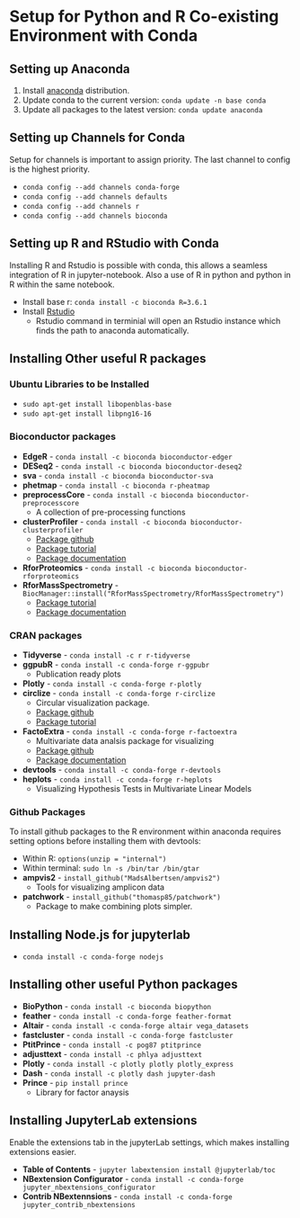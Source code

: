# Setup for Python and R Co-existing Environment with Conda


## Setting up Anaconda
1. Install [anaconda](https://www.anaconda.com/distribution/) distribution.
2. Update conda to the current version: ```conda update -n base conda```
3. Update all packages to the latest version: ```conda update anaconda```

## Setting up Channels for Conda
Setup for channels is important to assign priority. The last channel to config is the highest priority.

- ```conda config --add channels conda-forge```
- ```conda config --add channels defaults```
- ```conda config --add channels r```
- ```conda config --add channels bioconda```

## Setting up R and RStudio with Conda
Installing R and Rstudio is possible with conda, this allows a seamless integration of R in jupyter-notebook. Also a use of R in python and python in R within the same notebook.
- Install base r: ```conda install -c bioconda R=3.6.1```
- Install [Rstudio](https://rstudio.com/products/rstudio/download/)
  - Rstudio command in terminial will open an Rstudio instance which finds the path to anaconda automatically.


## Installing Other useful R packages
### Ubuntu Libraries to be Installed
- ```sudo apt-get install libopenblas-base```
- ```sudo apt-get install libpng16-16```

### Bioconductor packages
- **EdgeR** - ```conda install -c bioconda bioconductor-edger```
- **DESeq2** - ```conda install -c bioconda bioconductor-deseq2```
- **sva** - ```conda install -c bioconda bioconductor-sva```
- **phetmap** - ```conda install -c bioconda r-pheatmap```
- **preprocessCore** - ```conda install -c bioconda bioconductor-preprocesscore```
  - A collection of pre-processing functions
- **clusterProfiler** - ```conda install -c bioconda bioconductor-clusterprofiler```
  - [Package github](https://github.com/YuLab-SMU/clusterProfiler)
  - [Package tutorial](https://yulab-smu.github.io/clusterProfiler-book/)
  - [Package documentation](https://guangchuangyu.github.io/software/clusterProfiler/documentation/)
- **RforProteomics** - ```conda install -c bioconda bioconductor-rforproteomics```
- **RforMassSpectrometry** - ```BiocManager::install("RforMassSpectrometry/RforMassSpectrometry")```
  - [Package tutorial](https://www.rformassspectrometry.org/)
  - [Package documentation](https://rformassspectrometry.github.io/RforMassSpectrometry/index.html)

### CRAN packages
- **Tidyverse** - ```conda install -c r r-tidyverse```
- **ggpubR** - ```conda install -c conda-forge r-ggpubr```
  - Publication ready plots
- **Plotly** - ```conda install -c conda-forge r-plotly```
- **circlize** - ```conda install -c conda-forge r-circlize```
  - Circular visualization package.
  - [Package github](https://github.com/jokergoo/circlize)
  - [Package tutorial](https://jokergoo.github.io/circlize_book/book/)
- **FactoExtra** - ```conda install -c conda-forge r-factoextra```
  - Multivariate data analsis package for visualizing
  - [Package github](https://github.com/kassambara/factoextra)
  - [Package documentation](https://rpkgs.datanovia.com/factoextra/index.html)
- **devtools** - ```conda install -c conda-forge r-devtools```
- **heplots** - ```conda install -c conda-forge r-heplots```
  - Visualizing Hypothesis Tests in Multivariate Linear Models

### Github Packages
To install github packages to the R environment within anaconda requires setting options before installing them with devtools:
- Within R: ```options(unzip = "internal")```
- Within terminal: ```sudo ln -s /bin/tar /bin/gtar```
- **ampvis2** - ```install_github("MadsAlbertsen/ampvis2")```
  - Tools for visualizing amplicon data
- **patchwork** - ```install_github("thomasp85/patchwork")```
  - Package to make combining plots simpler.

## Installing Node.js for jupyterlab
- ```conda install -c conda-forge nodejs```

## Installing other useful Python packages

- **BioPython** - ```conda install -c bioconda biopython```
- **feather** - ```conda install -c conda-forge feather-format```
- **Altair** - ```conda install -c conda-forge altair vega_datasets```
- **fastcluster** - ```conda install -c conda-forge fastcluster```
- **PtitPrince** - ```conda install -c pog87 ptitprince```
- **adjusttext** - ```conda install -c phlya adjusttext```
- **Plotly** - ```conda install -c plotly plotly plotly_express```
- **Dash** - ```conda install -c plotly dash jupyter-dash```
- **Prince** - ```pip install prince```
  - Library for factor anaysis
  
## Installing JupyterLab extensions
Enable the extensions tab in the jupyterLab settings, which makes installing extensions easier.
- **Table of Contents** - ```jupyter labextension install @jupyterlab/toc```
- **NBextension Configurator** - ```conda install -c conda-forge jupyter_nbextensions_configurator```
- **Contrib NBextennsions** - ```conda install -c conda-forge jupyter_contrib_nbextensions```
